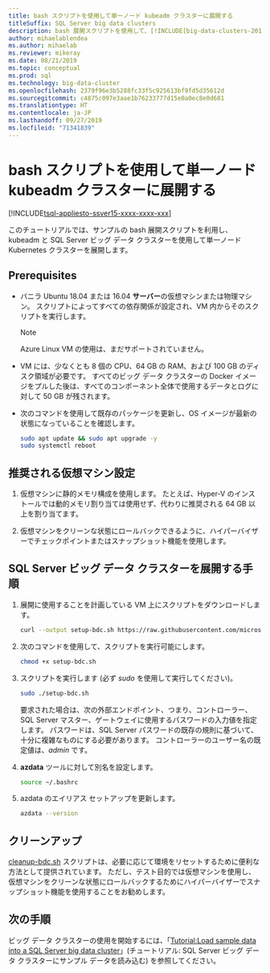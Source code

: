 ```yaml
---
title: bash スクリプトを使用して単一ノード kubeadm クラスターに展開する
titleSuffix: SQL Server big data clusters
description: bash 展開スクリプトを使用して、[!INCLUDE[big-data-clusters-2019](../includes/ssbigdataclusters-ver15.md)] を単一ノード kubeadm クラスターに展開します。
author: mihaelablendea
ms.author: mihaelab
ms.reviewer: mikeray
ms.date: 08/21/2019
ms.topic: conceptual
ms.prod: sql
ms.technology: big-data-cluster
ms.openlocfilehash: 2379f96e3b5288fc33f5c925613bf9fd5d35612d
ms.sourcegitcommit: c4875c097e3aae1b76233777d15e0a0ec8e0d681
ms.translationtype: HT
ms.contentlocale: ja-JP
ms.lasthandoff: 09/27/2019
ms.locfileid: "71341839"
---
```

# <a name="deploy-with-a-bash-script-to-a-single-node-kubeadm-cluster"></a>bash スクリプトを使用して単一ノード kubeadm クラスターに展開する

[!INCLUDE[tsql-appliesto-ssver15-xxxx-xxxx-xxx](../includes/tsql-appliesto-ssver15-xxxx-xxxx-xxx.md)]

このチュートリアルでは、サンプルの bash 展開スクリプトを利用し、kubeadm と SQL Server ビッグ データ クラスターを使用して単一ノード Kubernetes クラスターを展開します。  

## <a name="prerequisites"></a>Prerequisites

- バニラ Ubuntu 18.04 または 16.04 **サーバー**の仮想マシンまたは物理マシン。 スクリプトによってすべての依存関係が設定され、VM 内からそのスクリプトを実行します。

  > [!NOTE]
  > Azure Linux VM の使用は、まだサポートされていません。

- VM には、少なくとも 8 個の CPU、64 GB の RAM、および 100 GB のディスク領域が必要です。 すべてのビッグ データ クラスターの Docker イメージをプルした後は、すべてのコンポーネント全体で使用するデータとログに対して 50 GB が残されます。

- 次のコマンドを使用して既存のパッケージを更新し、OS イメージが最新の状態になっていることを確認します。

   ``` bash
   sudo apt update && sudo apt upgrade -y
   sudo systemctl reboot
   ```

## <a name="recommended-virtual-machine-settings"></a>推奨される仮想マシン設定

1. 仮想マシンに静的メモリ構成を使用します。 たとえば、Hyper-V のインストールでは動的メモリ割り当ては使用せず、代わりに推奨される 64 GB 以上を割り当てます。

1. 仮想マシンをクリーンな状態にロールバックできるように、ハイパーバイザーでチェックポイントまたはスナップショット機能を使用します。


## <a name="instructions-to-deploy-sql-server-big-data-cluster"></a>SQL Server ビッグ データ クラスターを展開する手順

1. 展開に使用することを計画している VM 上にスクリプトをダウンロードします。

   ```bash
   curl --output setup-bdc.sh https://raw.githubusercontent.com/microsoft/sql-server-samples/master/samples/features/sql-big-data-cluster/deployment/kubeadm/ubuntu-single-node-vm/setup-bdc.sh
   ```

2. 次のコマンドを使用して、スクリプトを実行可能にします。

   ```bash
   chmod +x setup-bdc.sh
   ```

3. スクリプトを実行します (必ず *sudo* を使用して実行してください)。

   ```bash
   sudo ./setup-bdc.sh
   ```

   要求された場合は、次の外部エンドポイント、つまり、コントローラー、SQL Server マスター、ゲートウェイに使用するパスワードの入力値を指定します。 パスワードは、SQL Server パスワードの既存の規則に基づいて、十分に複雑なものにする必要があります。 コントローラーのユーザー名の既定値は、*admin* です。

4. **azdata** ツールに対して別名を設定します。

   ```bash
   source ~/.bashrc
   ```

5. azdata のエイリアス セットアップを更新します。

   ```bash
   azdata --version
   ```

## <a name="cleanup"></a>クリーンアップ

[cleanup-bdc.sh](https://raw.githubusercontent.com/microsoft/sql-server-samples/master/samples/features/sql-big-data-cluster/deployment/kubeadm/ubuntu-single-node-vm/cleanup-bdc.sh) スクリプトは、必要に応じて環境をリセットするために便利な方法として提供されています。 ただし、テスト目的では仮想マシンを使用し、仮想マシンをクリーンな状態にロールバックするためにハイパーバイザーでスナップショット機能を使用することをお勧めします。

## <a name="next-steps"></a>次の手順

ビッグ データ クラスターの使用を開始するには、「[Tutorial:Load sample data into a SQL Server big data cluster](tutorial-load-sample-data.md)」(チュートリアル: SQL Server ビッグ データ クラスターにサンプル データを読み込む) を参照してください。
